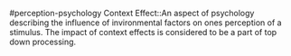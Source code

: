 #perception-psychology 
Context Effect::An aspect of psychology describing the influence of invironmental factors on ones perception of a stimulus. The impact of context effects is considered to be a part of top down processing.
<!--SR:!2024-02-03,1,230-->